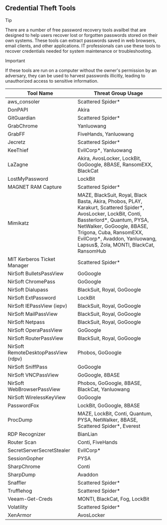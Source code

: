 ## Credential Theft Tools

> [!TIP]
> There are a number of free password recovery tools availbel that are designed to help users recover lost or forgotten passwords stored on their own systems. These tools can extract passwords saved in web browsers, email clients, and other applications. IT professionals can use these tools to recover credentials needed for system maintenance or troubleshooting.

> [!IMPORTANT]
> If these tools are run on a computer without the owner's permission by an adversary, they can be used to harvest passwords illicitly, leading to unauthorized access to sensitive information.

| Tool Name | Threat Group Usage |
|---|---|
| aws_consoler | Scattered Spider* |
| DonPAPI | Akira |
| GitGuardian | Scattered Spider* |
| GrabChrome | Yanluowang |
| GrabFF | FiveHands, Yanluowang |
| Jecretz | Scattered Spider* |
| KeeThief | EvilCorp*, Yanluowang |
| LaZagne | Akira, AvosLocker, LockBit, GoGoogle, 8BASE, RansomEXX, BlackCat |
| LostMyPassword | LockBit |
| MAGNET RAM Capture | Scattered Spider* |
| Mimikatz | MAZE, BlackSuit, Royal, Black Basta, Akira, Phobos, PLAY, Karakurt, Scattered Spider*, AvosLocker, LockBit, Conti, Bassterlord*, Quantum, PYSA, NetWalker, GoGoogle, 8BASE, Trigona, Cuba, RansomEXX, EvilCorp*, Avaddon, Yanluowang, Lapsus$, Zola, MONTI, BlackCat, RansomHub |
| MIT Kerberos Ticket Manager | Scattered Spider* |
| NirSoft BulletsPassView | GoGoogle |
| NirSoft ChromePass | GoGoogle |
| NirSoft Dialupass | BlackSuit, Royal, GoGoogle |
| NirSoft ExtPassword | LockBit |
| NirSoft IEPassView (iepv) | BlackSuit, Royal, GoGoogle |
| NirSoft MailPassView | BlackSuit, Royal, GoGoogle |
| NirSoft Netpass | BlackSuit, Royal, GoGoogle |
| NirSoft OperaPassView | GoGoogle |
| NirSoft RouterPassView | BlackSuit, Royal, GoGoogle |
| NirSoft RemoteDesktopPassView (rdpv) | Phobos, GoGoogle |
| NirSoft SniffPass | GoGoogle |
| NirSoft VNCPassView | GoGoogle, 8BASE |
| NirSoft WebBrowserPassView | Phobos, GoGoogle, 8BASE, BlackCat, Yanluowang |
| NirSoft WirelessKeyView | GoGoogle |
| PasswordFox | LockBit, GoGoogle, 8BASE |
| ProcDump | MAZE, LockBit, Conti, Quantum, PYSA, NetWalker, 8BASE, Scattered Spider*, Everest |
| RDP Recognizer | BianLian |
| Router Scan | Conti, FiveHands |
| SecretServerSecretStealer | EvilCorp* |
| SessionGopher | PYSA |
| SharpChrome | Conti |
| SharpDump | Avaddon |
| Snaffler | Scattered Spider* | 
| Trufflehog | Scattered Spider* |
| Veeam-Get-Creds | MONTI, BlackCat, Fog, LockBit |
| Volatility | Scattered Spider* |
| XenArmor | AvosLocker |
